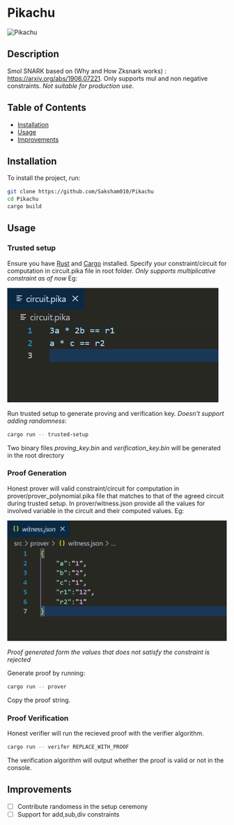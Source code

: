 # Pikachu
![Pikachu](assets/pikachu.png)

## Description
Smol SNARK based on (Why and How Zksnark works) : https://arxiv.org/abs/1906.07221. Only supports mul and non negative constraints. *Not suitable for production use*.

## Table of Contents
- [Installation](#installation)
- [Usage](#usage)
- [Improvements](#improvements)

## Installation
To install the project, run:
```bash
git clone https://github.com/Saksham010/Pikachu
cd Pikachu
cargo build 
```

## Usage

### Trusted setup
Ensure you have [Rust](https://www.rust-lang.org/tools/install) and [Cargo](https://doc.rust-lang.org/cargo/) installed. Specify your constraint/circuit for computation in circuit.pika file in root folder. *Only supports multiplicative constraint as of now* Eg:

![Pikachu](assets/circuit.png)

Run trusted setup to generate proving and verification key. *Doesn't support adding randomness*:
```bash
cargo run -- trusted-setup
```
Two binary files *proving_key.bin* and *verification_key.bin* will be generated in the root directory

### Proof Generation
Honest prover will valid constraint/circuit for computation in prover/prover_polynomial.pika file that matches to that of the agreed circuit during trusted setup. In prover/witness.json provide all the values for involved variable in the circuit and their computed values. Eg:

![Pikachu](assets/witness.png)

*Proof generated form the values that does not satisfy the constraint is rejected*

Generate proof by running:
```bash
cargo run -- prover
```
Copy the proof string.

### Proof Verification
Honest verifier will run the recieved proof with the verifier algorithm.
```bash
cargo run -- verifer REPLACE_WITH_PROOF
```
The verification algorithm will output whether the proof is valid or not in the console.

## Improvements
- [ ] Contribute randomess in the setup ceremony
- [ ] Support for add,sub,div constraints
